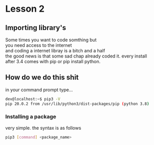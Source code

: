 # Lesson 2

## Importing library's
Some times you want to code somthing but \
you need access to the internet \
and coding a internet libray is a bitch and a half \
the good news is that some sad chap already coded it. every install \
after 3.4 comes with pip or pip install python. 
## How do we do this shit

in your command prompt type...
```bash
dev@localhost:~$ pip3 -V
pip 20.0.2 from /usr/lib/python3/dist-packages/pip (python 3.8)
```
### Installing a package
very simple. the syntax is as follows
```bash
pip3 [command] <package_name>
```
